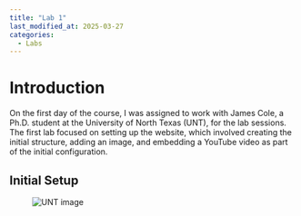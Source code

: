 ```yaml
---
title: "Lab 1"
last_modified_at: 2025-03-27
categories:
  - Labs
---
```

# **Introduction**

On the first day of the course, I was assigned to work with James Cole, a Ph.D. student at the University of North Texas (UNT), for the lab sessions.
The first lab focused on setting up the website, which involved creating the initial structure, adding an image, and embedding a YouTube video as part of the initial configuration.

## Initial Setup
<figure>
  <img src="assets/images/lab 1/unt.jpg" alt="UNT image">
  <figcaption></figcaption>
</figure>
